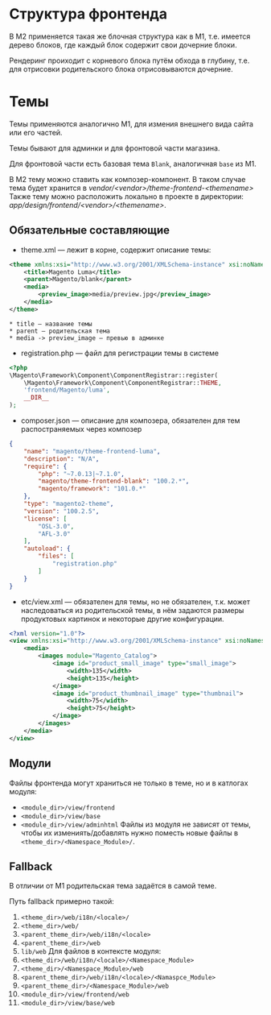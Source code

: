 # Структура фронтенда

В M2 применяется такая же блочная структура как в M1, т.е. имеется дерево блоков, где каждый блок содержит свои дочерние блоки. 

Рендеринг проиходит с корневого блока путём обхода в глубину, т.е. для отрисовки родительского блока отрисовываются дочерние.

# Темы

Темы применяются аналогично M1, для измения внешнего вида сайта или его частей.

Темы бывают для админки и для фронтовой части магазина. 

Для фронтовой части есть базовая тема `Blank`, аналогичная `base` из M1.

В M2 тему можно ставить как композер-компонент. В таком случае тема будет хранится в _vendor/<vendor\>/theme-frontend-<themename\>_
Также тему можно расположить локально в проекте в директории: _app/design/frontend/<vendor\>/<themename\>_. 

## Обязательные составляющие 

* theme.xml — лежит в корне, содержит описание темы:
```xml
<theme xmlns:xsi="http://www.w3.org/2001/XMLSchema-instance" xsi:noNamespaceSchemaLocation="urn:magento:framework:Config/etc/theme.xsd">
    <title>Magento Luma</title>
    <parent>Magento/blank</parent>
    <media>
        <preview_image>media/preview.jpg</preview_image>
    </media>
</theme>
```
    * title — название темы
    * parent — родительская тема
    * media -> preview_image — превью в админке
* registration.php — файл для регистрации темы в системе
```php
<?php
\Magento\Framework\Component\ComponentRegistrar::register(
    \Magento\Framework\Component\ComponentRegistrar::THEME,
    'frontend/Magento/luma',
    __DIR__
);

```
* composer.json — описание для композера, обязателен для тем распостраняемых через композер
```json
{
    "name": "magento/theme-frontend-luma",
    "description": "N/A",
    "require": {
        "php": "~7.0.13|~7.1.0",
        "magento/theme-frontend-blank": "100.2.*",
        "magento/framework": "101.0.*"
    },
    "type": "magento2-theme",
    "version": "100.2.5",
    "license": [
        "OSL-3.0",
        "AFL-3.0"
    ],
    "autoload": {
        "files": [
            "registration.php"
        ]
    }
}
```
* etc/view.xml — обязателен для темы, но не обязателен, т.к. может наследоваться из родительской темы, в нём задаются размеры продуктовых картинок и некоторые другие конфигурации.
```xml
<?xml version="1.0"?>
<view xmlns:xsi="http://www.w3.org/2001/XMLSchema-instance" xsi:noNamespaceSchemaLocation="urn:magento:framework:Config/etc/view.xsd">
    <media>
        <images module="Magento_Catalog">
            <image id="product_small_image" type="small_image">
                <width>135</width>
                <height>135</height>
            </image>
            <image id="product_thumbnail_image" type="thumbnail">
                <width>75</width>
                <height>75</height>
            </image>
        </images>
    </media>
</view>
```

## Модули

Файлы фронтенда могут храниться не только в теме, но и в катлогах модуля:
* `<module_dir>/view/frontend`
* `<module_dir>/view/base`
* `<module_dir>/view/adminhtml`
Файлы из модуля не зависят от темы, чтобы их измениять/добавлять нужно поместь новые файлы в 
`<theme_dir>/<Namespace_Module>/`.

## Fallback

В отличии от M1 родительская тема задаётся в самой теме. 

Путь fallback примерно такой:
1. `<theme_dir>/web/i18n/<locale>/`
2. `<theme_dir>/web/`
3. `<parent_theme_dir>/web/i18n/<locale>`
4. `<parent_theme_dir>/web`
5. `lib/web`
Для файлов в контексте модуля:
1. `<theme_dir>/web/i18n/<locale>/<Namespace_Module>`
2. `<theme_dir>/<Namespace_Module>/web`
3. `<parent_theme_dir>/web/i18n/<locale>/<Namaspce_Module>`
4. `<parent_theme_dir>/<Namespace_Module>/web`
5. `<module_dir>/view/frontend/web`
6. `<module_dir>/view/base/web`
